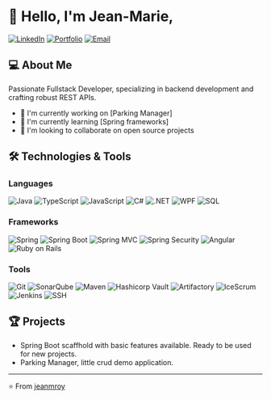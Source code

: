 # 👋 Hello, I'm Jean-Marie,

[![LinkedIn](https://img.shields.io/badge/LinkedIn-0077B5?style=for-the-badge&logo=linkedin&logoColor=white)]([https://linkedin.com/in/yourprofile](https://www.linkedin.com/in/jean-marie-roy-991452a8/?locale=en_US))
[![Portfolio](https://img.shields.io/badge/Portfolio-FF5722?style=for-the-badge&logo=todoist&logoColor=white)](https://jmroy.com)
[![Email](https://img.shields.io/badge/Email-D14836?style=for-the-badge&logo=gmail&logoColor=white)](mailto:jeanmroy.com)

## 💻 About Me
Passionate Fullstack Developer, specializing in backend development and crafting robust REST APIs. 

- 🔭 I'm currently working on [Parking Manager]
- 🌱 I'm currently learning [Spring frameworks]
- 👯 I'm looking to collaborate on open source projects

## 🛠️ Technologies & Tools

### Languages
![Java](https://img.shields.io/badge/Java-ED8B00?style=flat&logo=openjdk&logoColor=white&color=2bbc8a)
![TypeScript](https://img.shields.io/badge/TypeScript-007ACC?style=flat&logo=typescript&logoColor=white&color=2bbc8a)
![JavaScript](https://img.shields.io/badge/JavaScript-F7DF1E?style=flat&logo=javascript&logoColor=white&color=2bbc8a)
![C#](https://img.shields.io/badge/C%23-239120?style=flat&logo=c-sharp&logoColor=white&color=2bbc8a)
![.NET](https://img.shields.io/badge/.NET-5C2D91?style=flat&logo=.net&logoColor=white&color=2bbc8a)
![WPF](https://img.shields.io/badge/WPF-0078D7?style=flat&logo=windows&logoColor=white&color=2bbc8a)
![SQL](https://img.shields.io/badge/SQL-4479A1?style=flat&logo=postgresql&logoColor=white&color=2bbc8a)

### Frameworks
![Spring](https://img.shields.io/badge/Spring-6DB33F?style=flat&logo=spring&logoColor=white&color=2bbc8a)
![Spring Boot](https://img.shields.io/badge/Spring_Boot-6DB33F?style=flat&logo=spring-boot&logoColor=white&color=2bbc8a)
![Spring MVC](https://img.shields.io/badge/Spring_MVC-6DB33F?style=flat&logo=spring&logoColor=white&color=2bbc8a)
![Spring Security](https://img.shields.io/badge/Spring_Security-6DB33F?style=flat&logo=spring-security&logoColor=white&color=2bbc8a)
![Angular](https://img.shields.io/badge/Angular-DD0031?style=flat&logo=angular&logoColor=white&color=2bbc8a)
![Ruby on Rails](https://img.shields.io/badge/Ruby_on_Rails-CC0000?style=flat&logo=ruby-on-rails&logoColor=white&color=2bbc8a)

### Tools
![Git](https://img.shields.io/badge/Git-F05032?style=flat&logo=git&logoColor=white&color=2bbc8a)
![SonarQube](https://img.shields.io/badge/SonarQube-4E9BCD?style=flat&logo=sonarqube&logoColor=white&color=2bbc8a)
![Maven](https://img.shields.io/badge/Maven-C71A36?style=flat&logo=apache-maven&logoColor=white&color=2bbc8a)
![Hashicorp Vault](https://img.shields.io/badge/Hashicorp_Vault-000000?style=flat&logo=vault&logoColor=white&color=2bbc8a)
![Artifactory](https://img.shields.io/badge/Artifactory-ED1D24?style=flat&logo=jfrog&logoColor=white&color=2bbc8a)
![IceScrum](https://img.shields.io/badge/IceScrum-5C5C5C?style=flat&logo=jira&logoColor=white&color=2bbc8a)
![Jenkins](https://img.shields.io/badge/CI/CD_Jenkins-D24939?style=flat&logo=jenkins&logoColor=white&color=2bbc8a)
![SSH](https://img.shields.io/badge/SSH-4D4D4D?style=flat&logo=gnupg&logoColor=white&color=2bbc8a)

## 🏆 Projects
- Spring Boot scaffhold with basic features available. Ready to be used for new projects.
- Parking Manager, little crud demo application.

---

⭐️ From [jeanmroy](https://github.com/jeanmroy)

